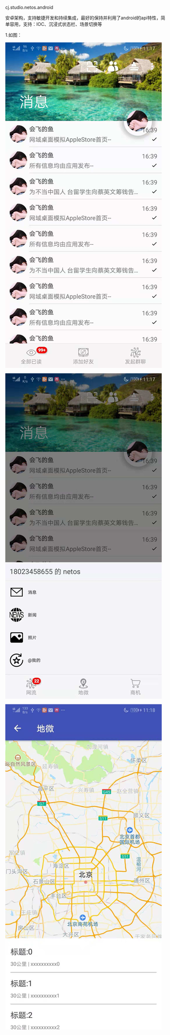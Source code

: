 cj.studio.netos.android

安卓架构，支持敏捷开发和持续集成，最好的保持并利用了android的api特性，简单容用，支持：IOC、沉浸式状态栏、场景切换等

1.如图：

![Image text](https://github.com/carocean/cj.studio.android/blob/master/document/img/home.jpeg)

![Image text](https://github.com/carocean/cj.studio.android/blob/master/document/img/popup.jpeg)

![Image text](https://github.com/carocean/cj.studio.android/blob/master/document/img/geoblog.jpeg)